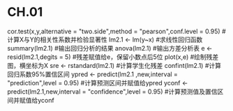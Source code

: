 # CH.01
cor.test(x,y,alternative = "two.side",method = "pearson",conf.level = 0.95) #计算X与Y的相关性系数并检验显著性
lm2.1 <- lm(y~x) #求线性回归函数 
summary(lm2.1) #输出回归分析的结果
anova(lm2.1) #输出方差分析表 
e <- resid(lm2.1,degits = 5) #残差赋值给e，保留小数点后5位
plot(x,e) #绘制残差图，横坐标为X
sre <- rstandard(lm2.1) #计算学生化残差
confint(lm2.1) #计算回归系数95%置信区间
ypred <- predict(lm2.1 ,new,interval = "prediction",level = 0.95) #计算预测区间并赋值给ypred
yconf <- predict(lm2.1,new,interval = "confidence",level = 0.95) #计算预测值及置信区间并赋值给yconf
